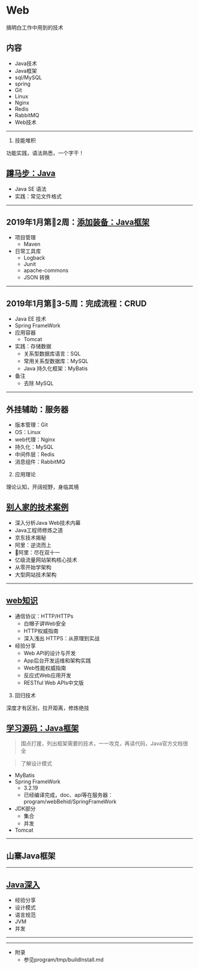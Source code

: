 #   Web

搞明白工作中用到的技术

##  内容
-   Java技术
-   Java框架
-   sql/MySQL
-   spring
-   Git
-   Linux
-   Nginx
-   Redis
-   RabbitMQ
-   Web技术

----

1.  技能堆积

功能实践，语法熟悉，一个字干！

##  [蹲马步：Java](../Java/README.md)
-   Java SE 语法
-   实践：常见文件格式

----

##  2019年1月第2周：[添加装备：Java框架](../Java/framework/README.md)

-   项目管理
    -   Maven
-   日常工具库
    -   Logback
    -   Junit
    -   apache-commons
    -   JSON 转换

----

##  2019年1月第3-5周：完成流程：CRUD
-   Java EE 技术
-   Spring FrameWork
-   应用容器
    -   Tomcat
-   实践：存储数据
    -   关系型数据库语言：SQL
    -   常用关系型数据库：MySQL
    -   Java 持久化框架：MyBatis
-   备注
    -   去除 MySQL

----

##  外挂辅助：服务器

-   版本管理：Git
-   OS：Linux
-   web代理：Nginx
-   持久化：MySQL
-   中间件层：Redis
-   消息组件：RabbitMQ


2.  应用理论

理论认知，开阔视野，身临其境

##  [别人家的技术案例](project/README.md)
-   深入分析Java Web技术内幕
-   Java⼯程师修炼之道
-   京东技术揭秘
-   阿里：逆流而上
-   阿里：尽在双十一
-   亿级流量网站架构核心技术
-   从零开始学架构
-   大型网站技术架构

----

##  [web知识](wtechnology/README.md)

-   通信协议：HTTP/HTTPs
    -   ⽩帽⼦讲Web安全
    -   HTTP权威指南
    -   深⼊浅出 HTTPS：从原理到实战
-   经验分享
    -   Web API的设计与开发
    -   App后台开发运维和架构实践
    -   Web性能权威指南
    -   反应式Web应⽤开发
    -   RESTful Web APIs中⽂版

3.  回归技术

深度才有区别，拉开距离，修炼绝技

##  [学习源码：Java框架](../Java/framework/README.md)

> 围点打援，列出框架需要的技术，一一攻克，再读代码，Java官方文档很全

> 了解设计模式

-   MyBatis
-   Spring FrameWork
    -   3.2.19 
    -   已经编译完成，doc、api等在服务器：program/webBehid/SpringFrameWork
-   JDK部分
    -   集合
    -   并发
-   Tomcat

----

##  山寨Java框架


----

##  [Java深入](../Java/README.md)
-   经验分享
-   设计模式
-   语言规范
-   JVM
-   并发

----

----

-   附录
    -   参见program/tmp/buildInstall.md

